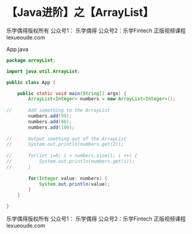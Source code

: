 # 【Java进阶】之【ArrayList】



乐学偶得版权所有  公众号1： 乐学偶得  公众号2：乐学Fintech  正版视频课程 lexueoude.com



App.java

```java
package arrayList;

import java.util.ArrayList;

public class App {

	public static void main(String[] args) {
		ArrayList<Integer> numbers = new ArrayList<Integer>();
		
//		Add something to the ArrayList
		numbers.add(99);
		numbers.add(88);
		numbers.add(100);
		
//		Output somthing out of the ArrayList
//		System.out.println(numbers.get(2));
		
//		for(int i=0; i < numbers.size(); i ++) {
//			System.out.println(numbers.get(i));
//		}
		
		for(Integer value: numbers) {
			System.out.println(value);
		}
	}

}

```



乐学偶得版权所有  公众号1： 乐学偶得  公众号2：乐学Fintech  正版视频课程 lexueoude.com

 



